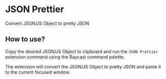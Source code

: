 # JSON Prettier

Convert JSON/JS Object to pretty JSON

## How to use?

Copy the desired JSON/JS Object to clipboard and run the `JSON Prettier` extension command using the Raycast command palette.

The extension will convert the JSON/JS Object to pretty JSON and paste it to the current focused window.
